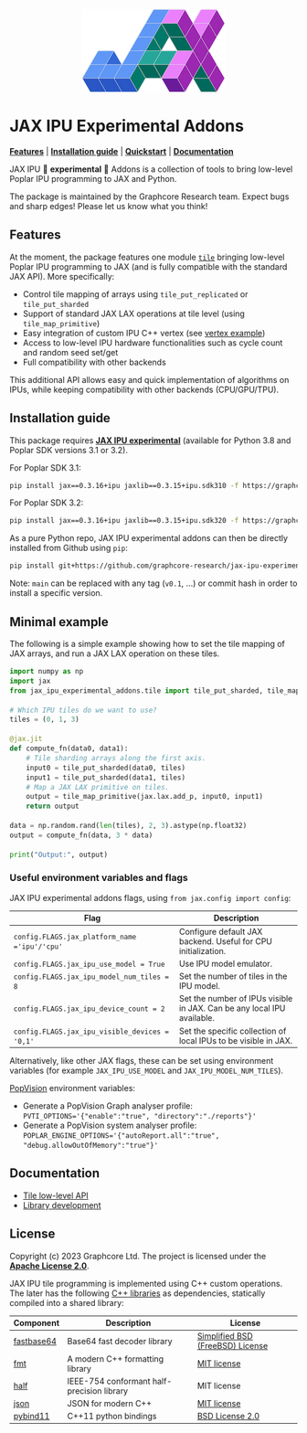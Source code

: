 <div align="center">
<img src="https://raw.githubusercontent.com/google/jax/main/images/jax_logo_250px.png" alt="logo"></img>
</div>


# JAX IPU **Experimental** Addons

[**Features**](#features)
| [**Installation guide**](#installation)
| [**Quickstart**](#minimal-example)
| [**Documentation**](#documentation)

JAX IPU :red_circle: **experimental** :red_circle: Addons is a collection of tools to bring low-level Poplar IPU programming to JAX and Python.

The package is maintained by the Graphcore Research team. Expect bugs and sharp edges! Please let us know what you think!

## Features

At the moment, the package features one module [`tile`](jax_ipu_experimental_addons/tile/README.md) bringing low-level Poplar IPU programming to JAX (and is fully compatible with the standard JAX API). More specifically:

* Control tile mapping of arrays using `tile_put_replicated` or `tile_put_sharded`
* Support of standard JAX LAX operations at tile level (using `tile_map_primitive`)
* Easy integration of custom IPU C++ vertex (see [vertex example](examples/demo/demo_vertex.py))
* Access to low-level IPU hardware functionalities such as cycle count and random seed set/get
* Full compatibility with other backends

This additional API allows easy and quick implementation of algorithms on IPUs, while keeping compatibility with other backends (CPU/GPU/TPU).

## Installation guide

This package requires **[JAX IPU experimental](https://github.com/graphcore-research/jax-experimental)** (available for Python 3.8 and Poplar SDK versions 3.1 or 3.2).

For Poplar SDK 3.1:
```bash
pip install jax==0.3.16+ipu jaxlib==0.3.15+ipu.sdk310 -f https://graphcore-research.github.io/jax-experimental/wheels.html
```

For Poplar SDK 3.2:
```bash
pip install jax==0.3.16+ipu jaxlib==0.3.15+ipu.sdk320 -f https://graphcore-research.github.io/jax-experimental/wheels.html
```

As a pure Python repo, JAX IPU experimental addons can then be directly installed from Github using `pip`:
```bash
pip install git+https://github.com/graphcore-research/jax-ipu-experimental-addons.git@main
```
Note: `main` can be replaced with any tag (`v0.1`, ...) or commit hash in order to install a specific version.


## Minimal example

The following is a simple example showing how to set the tile mapping of JAX arrays, and run a JAX LAX operation on these tiles.

```python
import numpy as np
import jax
from jax_ipu_experimental_addons.tile import tile_put_sharded, tile_map_primitive

# Which IPU tiles do we want to use?
tiles = (0, 1, 3)

@jax.jit
def compute_fn(data0, data1):
    # Tile sharding arrays along the first axis.
    input0 = tile_put_sharded(data0, tiles)
    input1 = tile_put_sharded(data1, tiles)
    # Map a JAX LAX primitive on tiles.
    output = tile_map_primitive(jax.lax.add_p, input0, input1)
    return output

data = np.random.rand(len(tiles), 2, 3).astype(np.float32)
output = compute_fn(data, 3 * data)

print("Output:", output)
```

### Useful environment variables and flags

JAX IPU experimental addons flags, using `from jax.config import config`:


| Flag | Description |
| ---- | --- |
| `config.FLAGS.jax_platform_name ='ipu'/'cpu'` | Configure default JAX backend. Useful for CPU initialization. |
| `config.FLAGS.jax_ipu_use_model = True`       | Use IPU model emulator. |
| `config.FLAGS.jax_ipu_model_num_tiles = 8`    | Set the number of tiles in the IPU model. |
| `config.FLAGS.jax_ipu_device_count = 2`       | Set the number of IPUs visible in JAX. Can be any local IPU available. |
| `config.FLAGS.jax_ipu_visible_devices = '0,1'`  | Set the specific collection of local IPUs to be visible in JAX. |

Alternatively, like other JAX flags, these can be set using environment variables (for example `JAX_IPU_USE_MODEL` and `JAX_IPU_MODEL_NUM_TILES`).


[PopVision](https://www.graphcore.ai/developer/popvision-tools) environment variables:
* Generate a PopVision Graph analyser profile: `PVTI_OPTIONS='{"enable":"true", "directory":"./reports"}'`
* Generate a PopVision system analyser profile: `POPLAR_ENGINE_OPTIONS='{"autoReport.all":"true", "debug.allowOutOfMemory":"true"}'`

## Documentation

* [Tile low-level API](jax_ipu_experimental_addons/tile/README.md)
* [Library development](docs/development.md)

## License

Copyright (c) 2023 Graphcore Ltd. The project is licensed under the [**Apache License 2.0**](LICENSE).

JAX IPU tile programming is implemented using C++ custom operations. The later has the following [C++ libraries](jax_ipu_experimental_addons/external) as dependencies, statically compiled into a shared library:

| Component | Description | License |
| --- | --- | --- |
| [fastbase64](https://github.com/lemire/fastbase64) | Base64 fast decoder library | [Simplified BSD (FreeBSD) License](https://github.com/lemire/fastbase64/blob/master/LICENSE) |
| [fmt](https://github.com/fmtlib/fmt) | A modern C++ formatting library | [MIT license](https://github.com/fmtlib/fmt/blob/master/LICENSE.rst) |
| [half](https://sourceforge.net/projects/half/) | IEEE-754 conformant half-precision library | MIT license |
| [json](https://github.com/nlohmann/json) | JSON for modern C++ | [MIT license](https://github.com/nlohmann/json/blob/develop/LICENSE.MIT) |
| [pybind11](https://github.com/pybind/pybind11) | C++11 python bindings | [BSD License 2.0](https://github.com/pybind/pybind11/blob/master/LICENSE) |
